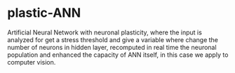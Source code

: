 # plastic-ANN
Artificial Neural Network with neuronal plasticity, where the input is analyzed for get a stress threshold and 
give a variable where change the number of neurons in hidden layer, recomputed in real time the neuronal population 
and enhanced the capacity of ANN itself, in this case we apply to computer vision.  
